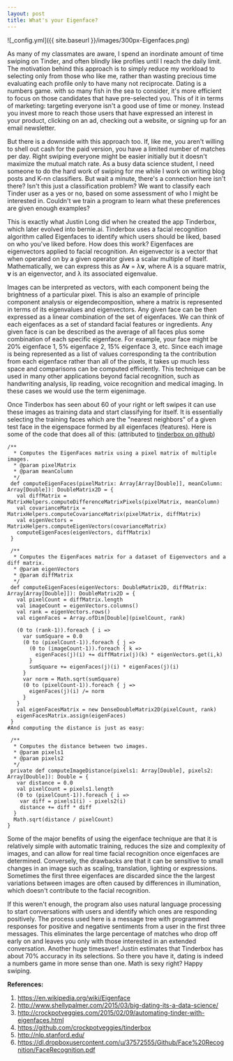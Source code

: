 ```yaml
---
layout: post
title: What's your Eigenface?
---
```


![_config.yml]({{ site.baseurl }}/images/300px-Eigenfaces.png)

  As many of my classmates are aware, I spend an inordinate amount of time swiping on Tinder, and often blindly like profiles until I reach the daily limit.  The motivation behind this approach is to simply reduce my workload to selecting only from those who like me, rather than wasting precious time evaluating each profile only to have many not reciprocate.  Dating is a numbers game.  with so many fish in the sea to consider, it's more efficient to focus on those candidates that have pre-selected you.  This of it in terms of marketing: targeting everyone isn't a good use of time or money.   Instead you invest more to reach those users that have expressed an interest in your product, clicking on an ad, checking out a website, or signing up for an email newsletter.  
  
  But there is a downside with this approach too.  If, like me, you aren't willing to shell out cash for the paid version, you have a limited number of matches per day.  Right swiping everyone might be easier initially but it doesn't maximize the mutual match rate.  As a busy data science student, I need someone to do the hard work of swiping for me while I work on writing blog posts and K-nn classifiers.  But wait a minute, there's a connection here isn't there?  Isn't this just a classification problem?  We want to classify each Tinder user as a yes or no, based on some assessment of who I might be interested in.   Couldn't we train a program to learn what these preferences are given enough examples?
  
  This is exactly what Justin Long did when he created the app Tinderbox, which later evolved into bernie.ai. Tinderbox uses a facial recognition algorithm called Eigenfaces to identify which users should be liked, based on who you've liked before.  How does this work? Eigenfaces are eigenvectors applied to facial recognition.  An eigenvector is a vector that when operated on by a given operator gives a scalar multiple of itself. Mathematically, we can express this as A**v** = &#955;**v**, where A is a square matrix, **v** is an eigenvector, and &#955; its associated eigenvalue.
  
  Images can be interpreted as vectors, with each component being the brightness of a particular pixel.  This is also an example of principle component analysis or eigendecomposition, where a matrix is represented in terms of its eigenvalues and eigenvectors.  Any given face can be then expressed as a linear combination of the set of eigenfaces.  We can think of each eigenfaces as a set of standard
facial features or ingredients.  Any given face is can be described as the average of all faces plus some combination of each specific
eigenface.  For example, your face might be 20% eigenface 1, 5% eigenface 2, 15% eigenface 3, etc.  Since each image is being represented as a list of values corresponding ta the contribution from each eigenface rather than all of the pixels, it takes up much less space and comparisons can be computed efficiently. This technique can be used in many other applications beyond facial recognition, such as handwriting analysis, lip reading, voice recognition and medical imaging.  In these cases we would use the term eigenimage.  
  
  Once Tinderbox has seen about 60 of your right or left swipes it can use these images as training data and start classifying for itself.  It is essentially selecting the training faces which are the "nearest neighbors" of a given test face in the eigenspace formed by all eigenfaces (features). Here is some of the code that does all of this:
(attributed to [tinderbox on github](https://github.com/crockpotveggies/tinderbox))

```
/**
  * Computes the EigenFaces matrix using a pixel matrix of multiple images.
  * @param pixelMatrix
  * @param meanColumn
  */
 def computeEigenFaces(pixelMatrix: Array[Array[Double]], meanColumn: Array[Double]): DoubleMatrix2D = {
   val diffMatrix = MatrixHelpers.computeDifferenceMatrixPixels(pixelMatrix, meanColumn)
   val covarianceMatrix = MatrixHelpers.computeCovarianceMatrix(pixelMatrix, diffMatrix)
   val eigenVectors = MatrixHelpers.computeEigenVectors(covarianceMatrix)
   computeEigenFaces(eigenVectors, diffMatrix)
 }

 /**
  * Computes the EigenFaces matrix for a dataset of Eigenvectors and a diff matrix.
  * @param eigenVectors
  * @param diffMatrix
  */
 def computeEigenFaces(eigenVectors: DoubleMatrix2D, diffMatrix: Array[Array[Double]]): DoubleMatrix2D = {
   val pixelCount = diffMatrix.length
   val imageCount = eigenVectors.columns()
   val rank = eigenVectors.rows()
   val eigenFaces = Array.ofDim[Double](pixelCount, rank)

   (0 to (rank-1)).foreach { i =>
     var sumSquare = 0.0
     (0 to (pixelCount-1)).foreach { j =>
       (0 to (imageCount-1)).foreach { k =>
         eigenFaces(j)(i) += diffMatrix(j)(k) * eigenVectors.get(i,k)
       }
       sumSquare += eigenFaces(j)(i) * eigenFaces(j)(i)
     }
     var norm = Math.sqrt(sumSquare)
     (0 to (pixelCount-1)).foreach { j =>
       eigenFaces(j)(i) /= norm
     }
   }
   val eigenFacesMatrix = new DenseDoubleMatrix2D(pixelCount, rank)
   eigenFacesMatrix.assign(eigenFaces)
 }
#And computing the distance is just as easy:

 /**
  * Computes the distance between two images.
  * @param pixels1
  * @param pixels2
  */
 private def computeImageDistance(pixels1: Array[Double], pixels2: Array[Double]): Double = {
   var distance = 0.0
   val pixelCount = pixels1.length
   (0 to (pixelCount-1)).foreach { i =>
    var diff = pixels1(i) - pixels2(i)
    distance += diff * diff
  }
  Math.sqrt(distance / pixelCount)
}

```

  Some of the major benefits of using the eigenface technique are that it is relatively simple with automatic training, reduces the size and complexity of images, and can allow for real time facial recognition once eigenfaces are determined.  Conversely, the drawbacks are that it can be sensitive to small changes in an image such as scaling, translation, lighting or expressions. Sometimes the first three eigenfaces are discarded since the the largest variations between images are often caused by differences in illumination, which doesn't contribute to the facial recognition. 
  
  If this weren't enough, the program also uses natural language processing to start conversations with users and identify which ones are responding positively.  The process used here is a message tree with programmed responses for positive and negative sentiments from a user in the first three messages.  This eliminates the large percentage of matches who drop off early on and leaves you only with those interested in an extended conversation.  Another huge timesaver!  Justin estimates that Tinderbox has about 70% accuracy in its selections. So there you have it, dating is indeed a numbers game in more sense than one.  Math is sexy right?  Happy swiping.

**References:**

1. https://en.wikipedia.org/wiki/Eigenface
2. http://www.shellypalmer.com/2015/03/big-dating-its-a-data-science/
3. http://crockpotveggies.com/2015/02/09/automating-tinder-with-eigenfaces.html
4. https://github.com/crockpotveggies/tinderbox
5. http://nlp.stanford.edu/
6. https://dl.dropboxusercontent.com/u/37572555/Github/Face%20Recognition/FaceRecognition.pdf
